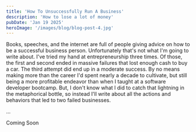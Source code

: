 ```yaml
---
title: 'How To Unsuccessfully Run A Business'
description: 'How to lose a lot of money'
pubDate: 'Jan 19 2025'
heroImage: '/images/blog/blog-post-4.jpg'
---
```


Books, speeches, and the internet are full of people giving advice on how to be a successful business person. Unfortunately that's not what I'm going to write about. I've tried my hand at entrepreneurship three times. Of those, the first and second ended in massive failures that lost enough cash to buy a car. The third attempt did end up in a moderate success. By no means making more than the career I'd spent nearly a decade to cultivate, but still being a more profitable endeavor than when I taught at a software developer bootcamp. But, I don't know what I did to catch that lightning in the metaphorical bottle, so instead I'll write about all the actions and behaviors that led to two failed businesses.

...

Coming Soon